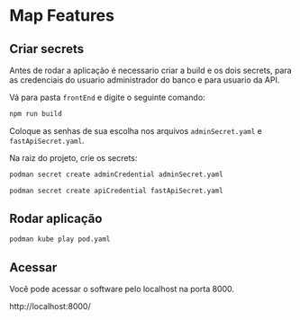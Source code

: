 # Map Features

## Criar secrets
Antes de rodar a aplicação é necessario criar a build e os dois secrets, para as credenciais do usuario administrador do banco e para usuario da API.

Vá para pasta `frontEnd` e digite o seguinte comando:

```bash
npm run build
```

Coloque as senhas de sua escolha nos arquivos `adminSecret.yaml` e `fastApiSecret.yaml`.

Na raiz do projeto, crie os secrets:

```bash
podman secret create adminCredential adminSecret.yaml
```

```bash
podman secret create apiCredential fastApiSecret.yaml
```

## Rodar aplicação
```bash
podman kube play pod.yaml
```

## Acessar

Você pode acessar o software pelo localhost na porta 8000.

http://localhost:8000/
